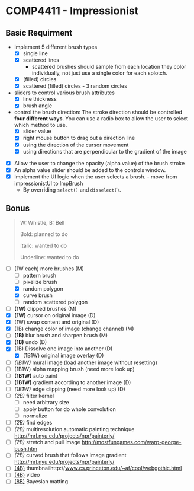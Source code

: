 # COMP4411 - Impressionist

## Basic Requirment

- Implement 5 different brush types
  - [x] single line
  - [x] scattered lines
    - scattered brushes should sample from each location they color individually, not just use a single color for each splotch.
  - [x] (filled) circles
  - [x] scattered (filled) circles - 3 random circles 
- sliders to control various brush attributes
  - [x] line thickness
  - [x] brush angle
- control the brush direction: The stroke direction should be controlled **four different ways**. You can use a radio box to allow the user to select which method to use.
  - [x] slider value
  - [x] right mouse button to drag out a direction line
  - [x] using the direction of the cursor movement
  - [x] using directions that are perpendicular to the gradient of the image
- [x] Allow the user to change the opacity (alpha value) of the brush stroke
- [x] An alpha value slider should be added to the controls window.
- [x] Implement the UI logic when the user selects a brush. - move from impressionistUI to ImpBrush
  - By overriding `select()` and `disselect()`. 
## Bonus

> W: Whistle, B: Bell
>
> Bold: planned to do
>
> Italic: wanted to do
>
> Underline: wanted to do

- [ ] (1W each) more brushes (M)
  - [ ] pattern brush
  - [ ] pixelize brush
  - [x] random polygon
  - [x] curve brush
  - [ ] random scattered polygon
- [ ] **(1W)** clipped brushes (M)
- [x] **(1W)** cursor on original image (D)
- [x] (1W) swap content and original (D)
- [x] (1B) change color of image (change channel) (M)
- [ ] **(1B)** blur brush and sharpen brush (M)
- [x] **(1B)** undo (D)
- [x] (1B) Dissolve one image into another (D)
  - [x] (1B1W) original image overlay (D)
- [ ] _(1B1W)_ mural image (load another image without resetting)
- [ ] (1B1W) alpha mapping brush (need more look up)
- [ ] **(1B1W)** auto paint
- [ ] **(1B1W)** gradient according to another image (D)
- [ ] _(1B1W)_ edge clipping (need more look up) (D)
- [ ] _(2B)_ filter kernel
  - [ ] need arbitrary size
  - [ ] apply button for do whole convolution
  - [ ] normalize
- [ ] _(2B)_ find edges
- [ ] _(2B)_ multiresolution automatic painting technique http://mrl.nyu.edu/projects/npr/painterly/
- [ ] _(2B)_ stretch and pull image http://mostfungames.com/warp-george-bush.htm
- [ ] _(2B)_ curved brush that follows image gradient http://mrl.nyu.edu/projects/npr/painterly/
- [ ] <u>(4B)</u> thumbnailhttp://www.cs.princeton.edu/~af/cool/webgothic.html
- [ ] <u>(4B)</u> video
- [ ] <u>(8B)</u> Bayesian matting